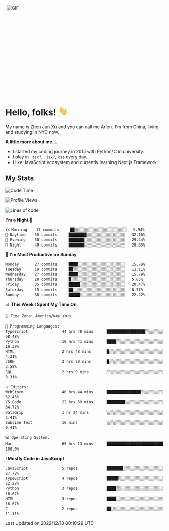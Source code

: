 <img align="right" alt="GIF" src="https://media.giphy.com/media/xUA7bdpLxQhsSQdyog/giphy.gif" width="500" height="320" />

# Hello, folks! <img src="https://raw.githubusercontent.com/arlenxuzj/arlenxuzj/master/assets/wave.gif" width="30px">

My name is Zhen Jun Xu and you can call me Arlen. I'm from China, living and studying in NYC now.

**A little more about me...**

 - I started my coding journey in 2015 with Python/C in university.
 - I play in `.tsx?`, `.jsx?`, `css` every day.
 - I like JavaScript ecosystem and currently learning Next.js Framework.

## My Stats

<!--START_SECTION:waka-->
![Code Time](http://img.shields.io/badge/Code%20Time-2%2C689%20hrs%2056%20mins-blue)

![Profile Views](http://img.shields.io/badge/Profile%20Views-1-blue)

![Lines of code](https://img.shields.io/badge/From%20Hello%20World%20I%27ve%20Written-236%20Thousand%20lines%20of%20code-blue)

**I'm a Night 🦉** 

```text
🌞 Morning    17 commits     ██░░░░░░░░░░░░░░░░░░░░░░░   9.94% 
🌆 Daytime    55 commits     ████████░░░░░░░░░░░░░░░░░   32.16% 
🌃 Evening    50 commits     ███████░░░░░░░░░░░░░░░░░░   29.24% 
🌙 Night      49 commits     ███████░░░░░░░░░░░░░░░░░░   28.65%

```
📅 **I'm Most Productive on Sunday** 

```text
Monday       27 commits     ████░░░░░░░░░░░░░░░░░░░░░   15.79% 
Tuesday      19 commits     ██░░░░░░░░░░░░░░░░░░░░░░░   11.11% 
Wednesday    27 commits     ████░░░░░░░░░░░░░░░░░░░░░   15.79% 
Thursday     10 commits     █░░░░░░░░░░░░░░░░░░░░░░░░   5.85% 
Friday       35 commits     █████░░░░░░░░░░░░░░░░░░░░   20.47% 
Saturday     15 commits     ██░░░░░░░░░░░░░░░░░░░░░░░   8.77% 
Sunday       38 commits     █████░░░░░░░░░░░░░░░░░░░░   22.22%

```


📊 **This Week I Spent My Time On** 

```text
⌚︎ Time Zone: America/New_York

💬 Programming Languages: 
TypeScript               44 hrs 40 mins      █████████████████░░░░░░░░   68.48% 
Python                   10 hrs 41 mins      ████░░░░░░░░░░░░░░░░░░░░░   16.39% 
HTML                     2 hrs 48 mins       █░░░░░░░░░░░░░░░░░░░░░░░░   4.31% 
JSON                     2 hrs 20 mins       █░░░░░░░░░░░░░░░░░░░░░░░░   3.58% 
SQL                      2 hrs 9 mins        ░░░░░░░░░░░░░░░░░░░░░░░░░   3.31%

🔥 Editors: 
WebStorm                 40 hrs 44 mins      ███████████████░░░░░░░░░░   62.45% 
VS Code                  22 hrs 39 mins      ████████░░░░░░░░░░░░░░░░░   34.72% 
DataGrip                 1 hr 34 mins        ░░░░░░░░░░░░░░░░░░░░░░░░░   2.41% 
Sublime Text             16 mins             ░░░░░░░░░░░░░░░░░░░░░░░░░   0.41%

💻 Operating System: 
Mac                      65 hrs 13 mins      █████████████████████████   100.0%

```

**I Mostly Code in JavaScript** 

```text
JavaScript               5 repos             ███████░░░░░░░░░░░░░░░░░░   27.78% 
TypeScript               4 repos             █████░░░░░░░░░░░░░░░░░░░░   22.22% 
Python                   3 repos             ████░░░░░░░░░░░░░░░░░░░░░   16.67% 
HTML                     3 repos             ████░░░░░░░░░░░░░░░░░░░░░   16.67% 
C                        2 repos             ██░░░░░░░░░░░░░░░░░░░░░░░   11.11%

```



 Last Updated on 2022/12/10 00:10:29 UTC
<!--END_SECTION:waka-->
